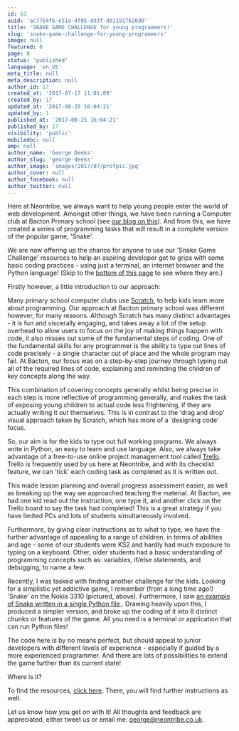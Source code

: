 ```yaml
---
id: 63
uuid: 'ac7764f6-e51a-4f05-893f-d911917626d0'
title: 'SNAKE GAME CHALLENGE for young programmers!'
slug: 'snake-game-challenge-for-young-programmers'
image: null
featured: 0
page: 0
status: 'published'
language: 'en_US'
meta_title: null
meta_description: null
author_id: 17
created_at: '2017-07-17 11:01:09'
created_by: 17
updated_at: '2017-08-25 16:04:21'
updated_by: 1
published_at: '2017-08-25 16:04:21'
published_by: 17
visibility: 'public'
mobiledoc: null
amp: null
author_name: 'George Deeks'
author_slug: 'george-deeks'
author_image: 'images/2017/07/profpic.jpg'
author_cover: null
author_facebook: null
author_twitter: null
---
```


Here at Neontribe, we always want to help young people enter the world of web development. Amongst other things, we have been running a Computer club at Bacton Primary school (see <a href="/coding-with-kids/">our blog on this</a>). And from this, we have created a series of programming tasks that will result in a complete version of the popular game, 'Snake'.

We are now offering up the chance for anyone to use our 'Snake Game Challenge' resources to help an aspiring developer get to grips with some basic coding practices - using just a terminal, an internet browser and the Python language! (Skip to the <a href="#ref1">bottom of this page</a> to see where they are.)

Firstly however, a little introduction to our approach:

Many primary school computer clubs use <a href="https://scratch.mit.edu/about">Scratch</a>, to help kids learn more about programming. Our approach at Bacton primary school was different however, for many reasons. Although Scratch has many distinct advantages - it is fun and viscerally engaging, and takes away a lot of the setup overhead to allow users to focus on the joy of making things happen with code, it also misses out some of the fundamental steps of coding. One of the fundamental skills for any programmer is the ability to type out lines of code precisely - a single character out of place and the whole program may fail. At Bacton, our focus was on a step-by-step journey through typing out all of the required lines of code, explaining and reminding the children of key concepts along the way.

This combination of covering concepts generally whilst being precise in each step is more reflective of programming generally, and makes the task of exposing young children to actual code less frightening, if they are actually writing it out themselves. This is in contrast to the 'drag and drop' visual approach taken by Scratch, which has more of a 'designing code' focus.

So, our aim is for the kids to type out full working programs. We always write in Python, an easy to learn and use language. Also, we always take advantage of a free-to-use online project management tool called <a href="https://trello.com/">Trello</a>. Trello is frequently used by us here at Neontribe, and with its checklist feature, we can 'tick' each coding task as completed as it is written out.

This made lesson planning and overall progress assessment easier, as well as breaking up the way we approached teaching the material. At Bacton, we had one kid read out the instruction, one type it, and another click on the Trello board to say the task had completed! This is a great strategy if you have limited PCs and lots of students simultaneously involved.

Furthermore, by giving clear instructions as to what to type, we have the further advantage of appealing to a range of children, in terms of abilities and age - some of our students were KS2 and hardly had much exposure to typing on a keyboard. Other, older students had a basic understanding of programming concepts such as: variables, if/else statements, and debugging, to name a few.

Recently, I was tasked with finding another challenge for the kids. Looking for a simplistic yet addictive game, I remember (from a long time ago!) 'Snake' on the Nokia 3310 (pictured, above). Furthermore, I saw <a href="https://gist.github.com/sanchitgangwar/2158089">an example of Snake written in a single Python file </a>. Drawing heavily upon this, I produced a simpler version, and broke up the coding of it into 8 distinct chunks or features of the game. All you need is a terminal or application that can run Python files!

The code here is by no means perfect, but should appeal to junior developers with different levels of experience - especially if guided by a more experienced programmer. And there are lots of possibilities to extend the game further than its current state!

Where is it?

To find the resources, <a id="ref1" href="https://github.com/georgedeeks/SnakeGameChallenge">click here</a>. There, you will find further instructions as well.

Let us know how you get on with it! All thoughts and feedback are appreciated, either tweet us or email me: george@neontribe.co.uk.
